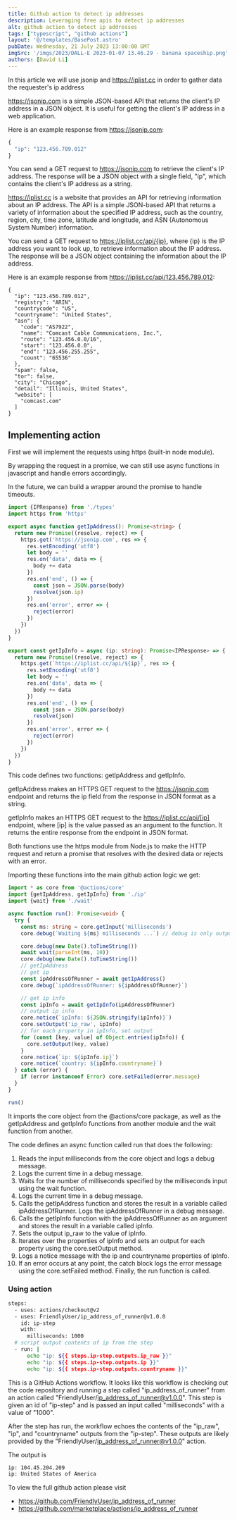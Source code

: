 ```yaml
---
title: Github action to detect ip addresses
description: Leveraging free apis to detect ip addresses
alt: github action to detect ip addresses
tags: ["typescript", "github actions"]
layout: '@/templates/BasePost.astro'
pubDate: Wednesday, 21 July 2023 13:00:00 GMT
imgSrc: '/imgs/2023/DALL·E 2023-01-07 13.46.29 - banana spaceship.png'
authors: [David Li]
---
```


In this article we will use jsonip and https://iplist.cc in order to gather data the requester's ip address

https://jsonip.com is a simple JSON-based API that returns the client's IP address in a JSON object. It is useful for getting the client's IP address in a web application.

Here is an example response from https://jsonip.com:
```js
{
  "ip": "123.456.789.012"
}
```

You can send a GET request to https://jsonip.com to retrieve the client's IP address. The response will be a JSON object with a single field, "ip", which contains the client's IP address as a string.


https://iplist.cc is a website that provides an API for retrieving information about an IP address. The API is a simple JSON-based API that returns a variety of information about the specified IP address, such as the country, region, city, time zone, latitude and longitude, and ASN (Autonomous System Number) information.

You can send a GET request to https://iplist.cc/api/{ip}, where {ip} is the IP address you want to look up, to retrieve information about the IP address. The response will be a JSON object containing the information about the IP address.

Here is an example response from https://iplist.cc/api/123.456.789.012:
```
{
  "ip": "123.456.789.012",
  "registry": "ARIN",
  "countrycode": "US",
  "countryname": "United States",
  "asn": {
    "code": "AS7922",
    "name": "Comcast Cable Communications, Inc.",
    "route": "123.456.0.0/16",
    "start": "123.456.0.0",
    "end": "123.456.255.255",
    "count": "65536"
  },
  "spam": false,
  "tor": false,
  "city": "Chicago",
  "detail": "Illinois, United States",
  "website": [
    "comcast.com"
  ]
}
```

## Implementing action

First we will implement the requests using https (built-in node module).

By wrapping the request in a promise, we can still use async functions in javascript and handle errors accordingly.

In the future, we can build a wrapper around the promise to handle timeouts.

```ts
import {IPResponse} from './types'
import https from 'https'

export async function getIpAddress(): Promise<string> {
  return new Promise((resolve, reject) => {
    https.get('https://jsonip.com', res => {
      res.setEncoding('utf8')
      let body = ''
      res.on('data', data => {
        body += data
      })
      res.on('end', () => {
        const json = JSON.parse(body)
        resolve(json.ip)
      })
      res.on('error', error => {
        reject(error)
      })
    })
  })
}

export const getIpInfo = async (ip: string): Promise<IPResponse> => {
  return new Promise((resolve, reject) => {
    https.get(`https://iplist.cc/api/${ip}`, res => {
      res.setEncoding('utf8')
      let body = ''
      res.on('data', data => {
        body += data
      })
      res.on('end', () => {
        const json = JSON.parse(body)
        resolve(json)
      })
      res.on('error', error => {
        reject(error)
      })
    })
  })
}
```

This code defines two functions: getIpAddress and getIpInfo.

getIpAddress makes an HTTPS GET request to the https://jsonip.com endpoint and returns the ip field from the response in JSON format as a string.

getIpInfo makes an HTTPS GET request to the https://iplist.cc/api/[ip] endpoint, where [ip] is the value passed as an argument to the function. It returns the entire response from the endpoint in JSON format.

Both functions use the https module from Node.js to make the HTTP request and return a promise that resolves with the desired data or rejects with an error.


Importing these functions into the main github action logic we get:

```ts
import * as core from '@actions/core'
import {getIpAddress, getIpInfo} from './ip'
import {wait} from './wait'

async function run(): Promise<void> {
  try {
    const ms: string = core.getInput('milliseconds')
    core.debug(`Waiting ${ms} milliseconds ...`) // debug is only output if you set the secret `ACTIONS_STEP_DEBUG` to true

    core.debug(new Date().toTimeString())
    await wait(parseInt(ms, 10))
    core.debug(new Date().toTimeString())
    // getIpAddress
    // get ip
    const ipAddressOfRunner = await getIpAddress()
    core.debug(`ipAddressOfRunner: ${ipAddressOfRunner}`)

    // get ip info
    const ipInfo = await getIpInfo(ipAddressOfRunner)
    // output ip info
    core.notice(`ipInfo: ${JSON.stringify(ipInfo)}`)
    core.setOutput('ip_raw', ipInfo)
    // for each property in ipInfo, set output
    for (const [key, value] of Object.entries(ipInfo)) {
      core.setOutput(key, value)
    }
    core.notice(`ip: ${ipInfo.ip}`)
    core.notice(`country: ${ipInfo.countryname}`)
  } catch (error) {
    if (error instanceof Error) core.setFailed(error.message)
  }
}

run()
```

It imports the core object from the @actions/core package, as well as the getIpAddress and getIpInfo functions from another module and the wait function from another.

The code defines an async function called run that does the following:

1. Reads the input milliseconds from the core object and logs a debug message.
2. Logs the current time in a debug message.
3. Waits for the number of milliseconds specified by the milliseconds input using the wait function.
4. Logs the current time in a debug message.
5. Calls the getIpAddress function and stores the result in a variable called ipAddressOfRunner.
Logs the ipAddressOfRunner in a debug message.
6. Calls the getIpInfo function with the ipAddressOfRunner as an argument and stores the result in a variable called ipInfo.
7. Sets the output ip_raw to the value of ipInfo.
8. Iterates over the properties of ipInfo and sets an output for each property using the core.setOutput method.
9. Logs a notice message with the ip and countryname properties of ipInfo.
10. If an error occurs at any point, the catch block logs the error message using the core.setFailed method. Finally, the run function is called.

### Using action

```bash
steps:
  - uses: actions/checkout@v2
  - uses: FriendlyUser/ip_address_of_runner@v1.0.0
    id: ip-step
    with:
      milliseconds: 1000
  # script output contents of ip from the step
  - run: |
      echo "ip: ${{ steps.ip-step.outputs.ip_raw }}"
      echo "ip: ${{ steps.ip-step.outputs.ip }}"
      echo "ip: ${{ steps.ip-step.outputs.countryname }}"
```

This is a GitHub Actions workflow. It looks like this workflow is checking out the code repository and running a step called "ip_address_of_runner" from an action called "FriendlyUser/ip_address_of_runner@v1.0.0". This step is given an id of "ip-step" and is passed an input called "milliseconds" with a value of "1000".

After the step has run, the workflow echoes the contents of the "ip_raw", "ip", and "countryname" outputs from the "ip-step". These outputs are likely provided by the "FriendlyUser/ip_address_of_runner@v1.0.0" action.

The output is

```bash
ip: 104.45.204.209
ip: United States of America
```

To view the full github action please visit

* https://github.com/FriendlyUser/ip_address_of_runner
* https://github.com/marketplace/actions/ip_address_of_runner